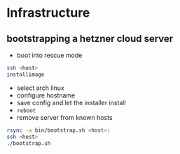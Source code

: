 # Infrastructure

## bootstrapping a hetzner cloud server

- boot into rescue mode

```sh
ssh <host>
installimage
```

- select arch linux
- configure hostname
- save config and let the installer install
- `reboot`
- remove server from known hosts

```sh
rsync -a bin/bootstrap.sh <host>:
ssh <host>
./bootstrap.sh
```
